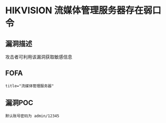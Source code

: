 # HIKVISION 流媒体管理服务器存在弱口令

## 漏洞描述

攻击者可利用该漏洞获取敏感信息

## FOFA

```
title="流媒体管理服务器"
```

## 漏洞POC

```
默认账号密码为 admin/12345
```

